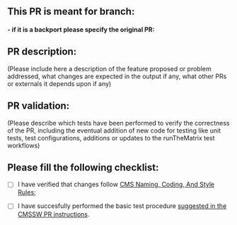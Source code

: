 ## This PR is meant for branch:

#### - if it is a backport please specify the original PR:

## PR description:

(Please include here a description of the feature proposed or problem addressed, what changes are expected in the output if any, what other PRs or externals it depends upon if any)

## PR validation:

(Please describe which tests have been performed to verify the correctness of the PR, including the eventual addition of new code for testing like unit tests, test configurations, additions or updates to the runTheMatrix test workflows)

## Please fill the following checklist:

- [ ] I have verified that changes follow [CMS Naming, Coding, And Style Rules](http://cms-sw.github.io/cms_coding_rules.html);
- [ ] I have succesfully performed the basic test procedure [suggested in the CMSSW PR instructions](https://cms-sw.github.io/PRWorkflow.html).

